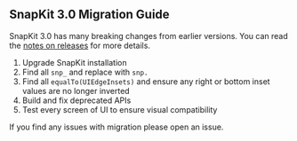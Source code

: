 ## SnapKit 3.0 Migration Guide

SnapKit 3.0 has many breaking changes from earlier versions. You can read the [notes on releases](https://github.com/SnapKit/SnapKit/releases) for more details.

1. Upgrade SnapKit installation
2. Find all `snp_` and replace with `snp.`
3. Find all `equalTo(UIEdgeInsets)` and ensure any right or bottom inset values are no longer inverted
4. Build and fix deprecated APIs
5. Test every screen of UI to ensure visual compatibility

If you find any issues with migration please open an issue.
